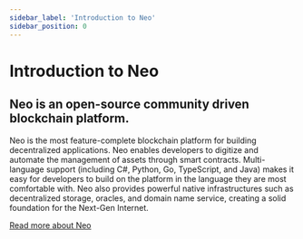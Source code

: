 ```yaml
---
sidebar_label: 'Introduction to Neo'
sidebar_position: 0
---
```


# Introduction to Neo


## Neo is an open-source community driven blockchain platform.

Neo is the most feature-complete blockchain platform for building decentralized applications. Neo enables developers to digitize and automate the management of assets through smart contracts. Multi-language support (including C#, Python, Go, TypeScript, and Java) makes it easy for developers to build on the platform in the language they are most comfortable with. Neo also provides powerful native infrastructures such as decentralized storage, oracles, and domain name service, creating a solid foundation for the Next-Gen Internet.  

[Read more about Neo](https://neo.org/about)